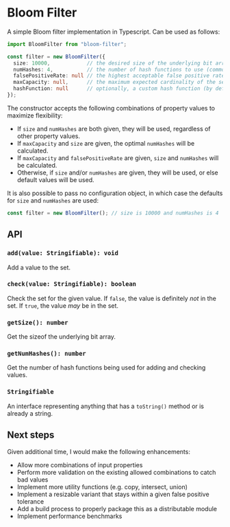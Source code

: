 # Bloom Filter

A simple Bloom filter implementation in Typescript. Can be used as follows:

```typescript
import BloomFilter from "bloom-filter";

const filter = new BloomFilter({
  size: 10000,            // the desired size of the underlying bit array (commonly seen as m)
  numHashes: 4,           // the number of hash functions to use (commonly seen as k)
  falsePositiveRate: null // the highest acceptable false positive rate (commonly seen as p)
  maxCapacity: null,      // the maximum expected cardinality of the set (commonly seen as n)
  hashFunction: null      // optionally, a custom hash function (by default, uses FNV-1a)
});
```

The constructor accepts the following combinations of property values to maximize flexibility:

- If `size` and `numHashes` are both given, they will be used, regardless of other property values.
- If `maxCapacity` and `size` are given, the optimal `numHashes` will be calculated.
- If `maxCapacity` and `falsePositiveRate` are given, `size` and `numHashes` will be calculated.
- Otherwise, if `size` and/or `numHashes` are given, they will be used, or else default values will be used.

It is also possible to pass no configuration object, in which case the defaults for `size` and `numHashes` are used:

```typescript
const filter = new BloomFilter(); // size is 10000 and numHashes is 4
```

## API

### `add(value: Stringifiable): void`

Add a value to the set.

### `check(value: Stringifiable): boolean`

Check the set for the given value. If `false`, the value is definitely _not_ in the set. If `true`, the value _may_ be in the set.

### `getSize(): number`

Get the sizeof the underlying bit array.

### `getNumHashes(): number`

Get the number of hash functions being used for adding and checking values.

### `Stringifiable`

An interface representing anything that has a `toString()` method or is already a string.

## Next steps

Given additional time, I would make the following enhancements:

- Allow more combinations of input properties
- Perform more validation on the existing allowed combinations to catch bad values
- Implement more utility functions (e.g. copy, intersect, union)
- Implement a resizable variant that stays within a given false positive tolerance
- Add a build process to properly package this as a distributable module
- Implement performance benchmarks
